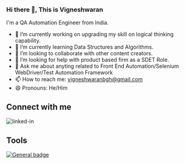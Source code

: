 ### Hi there 👋, This is Vigneshwaran
I'm a QA Automation Engineer from India.

- 🔭 I’m currently working on upgrading my skill on logical thinking capability.
- 🌱 I’m currently learning Data Structures and Algorithms.
- 👯 I’m looking to collaborate with other content creators.
- 🤔 I’m looking for help with product based firm as a SDET Role.
- 💬 Ask me about anyting related to Front End Automation/Selenium WebDriver/Test Automation Framework
- 📫 How to reach me: vigneshwaranbgh@gmail.com
- 😄 Pronouns: He/Him

## Connect with me
[<img align="left" alt="linked-in" src="https://img.shields.io/badge/linkedin-%230077B5.svg?&style=for-the-badge&logo=linkedin&logoColor=white" />](https://www.linkedin.com/in/vigneshwaran-baskaran/)
<br>
## Tools
 [![General badge](https://img.shields.io/badge/Java-ED8B00?style=for-the-badge&logo=java&logoColor=white/<SUBJECT>-<STATUS>-<COLOR>.svg)](https://shields.io/)
 

